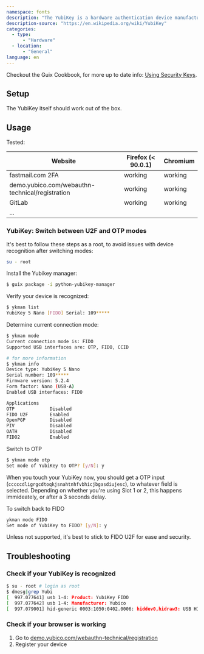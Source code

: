 ```yaml
---
namespace: fonts
description: "The YubiKey is a hardware authentication device manufactured by Yubico to protect access to computers, networks, and online services that supports one-time passwords, public-key cryptography, and authentication, and the Universal 2nd Factor (U2F) and FIDO2 protocols[1] developed by the FIDO Alliance. It allows users to securely log into their accounts by emitting one-time passwords or using a FIDO-based public/private key pair generated by the device."
description-source: "https://en.wikipedia.org/wiki/YubiKey"
categories:
  - type:
      - "Hardware"
  - location:
      - "General"
language: en
---
```


Checkout the Guix Cookbook, for more up to date info: [Using Security Keys](https://guix.gnu.org/cookbook/en/html_node/Using-security-keys.html).

## Setup

The YubiKey itself should work out of the box.

## Usage

Tested:

| Website                                         | Firefox (< 90.0.1) | Chromium |
| ----------------------------------------------- | ------------------ | -------- |
| fastmail.com 2FA                                | working            | working  |
| demo.yubico.com/webauthn-technical/registration | working            | working  |
| GitLab                                          | working            | working  |
| ...                                             |                    |          |

### YubiKey: Switch between U2F and OTP modes

It's best to follow these steps as a root, to avoid issues with device recognition after switching modes:

```sh
su - root
```

Install the Yubikey manager:

```sh
$ guix package -i python-yubikey-manager
```

Verify your device is recognized:

```sh
$ ykman list
YubiKey 5 Nano [FIDO] Serial: 109*****
```

Determine current connection mode:

```bash
$ ykman mode
Current connection mode is: FIDO
Supported USB interfaces are: OTP, FIDO, CCID

# for more information
$ ykman info
Device type: YubiKey 5 Nano
Serial number: 109*****
Firmware version: 5.2.4
Form factor: Nano (USB-A)
Enabled USB interfaces: FIDO

Applications
OTP             Disabled
FIDO U2F        Enabled 
OpenPGP         Disabled
PIV             Disabled
OATH            Disabled
FIDO2           Enabled
```

Switch to OTP

```sh
$ ykman mode otp
Set mode of YubiKey to OTP? [y/N]: y
```

When you touch your YubiKey now, you should get a OTP input (`cccccdligrgcdtoqkjsnahtnhfvbhicjbgasdiujesc`), to whatever field is selected. Depending on whether you're using Slot 1 or 2, this happens immideately, or after a 3 seconds delay.

To switch back to FIDO

```sh
ykman mode FIDO
Set mode of YubiKey to FIDO? [y/N]: y
```

Unless not supported, it's best to stick to FIDO U2F for ease and security.

## Troubleshooting

### Check if your YubiKey is recognized

```sh
$ su - root # login as root
$ dmesg|grep Yubi
[  997.077641] usb 1-4: Product: YubiKey FIDO
[  997.077642] usb 1-4: Manufacturer: Yubico
[  997.079001] hid-generic 0003:1050:0402.0006: hiddev0,hidraw3: USB HID v1.10 Device [Yubico YubiKey FIDO] on usb-0000:00:14.0-4/input0
```

### Check if your browser is working

1. Go to [demo.yubico.com/webauthn-technical/registration](https://demo.yubico.com/webauthn-technical/registration)
2. Register your device
